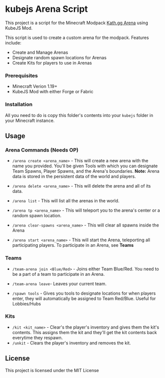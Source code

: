 # kubejs Arena Script

This project is a script for the Minecraft Modpack [Kath.gg Arena](www.curseforge.com) using KubeJS Mod.

This script is used to create a custom arena for the modpack. Features include:
- Create and Manage Arenas
- Designate random spawn locations for Arenas
- Create Kits for players to use in Arenas

### Prerequisites

- Minecraft Verion 1.19+
- KubeJS Mod with either Forge or Fabric

### Installation

All you need to do is copy this folder's contents into your `kubejs` folder in your Minecraft instance.

## Usage
### Arena Commands (Needs OP)
- `/arena create <arena_name>` - This will create a new arena with the name you provided. You'll be given Tools with which you can designate Team Spawns, Player Spawns, and the Arena's boundaries.
**Note:** Arena data is stored in the persistent data of the world and players.

- `/arena delete <arena_name>` - This will delete the arena and all of its data.
- `/arena list` - This will list all the arenas in the world.
- `/arena tp <arena_name>` - This will teleport you to the arena's center or a random spawn location.
- `/arena clear-spawns <arena_name>` - This will clear all spawns inside the Arena

- `/arena start <arena_name>` - This will start the Arena, teleporting all participating players. To participate in an Arena, see **Teams**
### Teams
- `/team-arena join <Blue/Red>` - Joins either Team Blue/Red. You need to be a part of a team to participate in an Arena.
- `/team-arena leave`- Leaves your current team.

- `/spawn tools` - Gives you tools to designate locations for when players enter, they will automatically be assigned to Team Red/Blue. Useful for Lobbies/Hubs
### Kits
- `/kit <kit_name>` - Clear's the player's inventory and gives them the kit's contents. This assigns them the kit and they'll get the kit contents back everytime they respawn.
- `/unkit` - Clears the player's inventory and removes the kit.

## License

This project is licensed under the MIT License